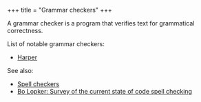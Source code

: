 +++
title = "Grammar checkers"
+++

A grammar checker is a program that verifies text for grammatical correctness.

List of notable grammar checkers:

- [Harper](https://writewithharper.com)

See also:

- [Spell checkers](@/notes/Spell_checkers.md)
- [Bo Lopker: Survey of the current state of code spell checking](https://blopker.com/writing/09-survey-of-the-current-state-of-code-spell-checking/)
